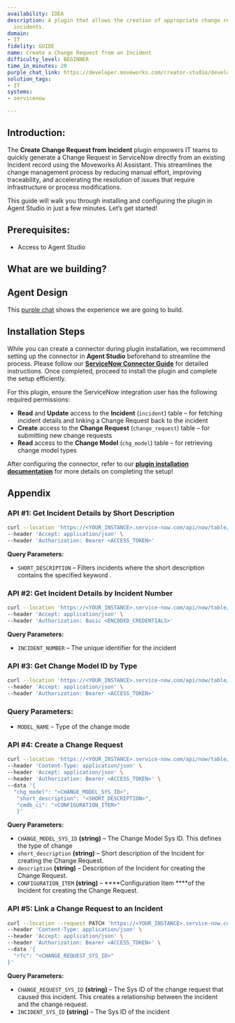 ```yaml
---
availability: IDEA
description: A plugin that allows the creation of appropriate change requests from
  incidents.
domain:
- IT
fidelity: GUIDE
name: Create a Change Request from an Incident
difficulty_level: BEGINNER
time_in_minutes: 20
purple_chat_link: https://developer.moveworks.com/creator-studio/developer-tools/purple-chat/?conversation=%7B%22startTimestamp%22%3A%2211%3A43+AM%22%2C%22messages%22%3A%5B%7B%22parts%22%3A%5B%7B%22richText%22%3A%22I+need+to+create+a+change+request+from+a+ServiceNow+incident%22%7D%5D%2C%22role%22%3A%22user%22%7D%2C%7B%22parts%22%3A%5B%7B%22richText%22%3A%22%3Cp%3EI+can+help+with+that.+What+is+the+incident+number+or+can+you+give+me+a+description+to+search+for%3F%3C%2Fp%3E%22%7D%5D%2C%22role%22%3A%22assistant%22%7D%2C%7B%22parts%22%3A%5B%7B%22richText%22%3A%22It%27s+the+one+about+the+email+server+being+down%2C+I+think+the+number+is+INC0010042%22%7D%5D%2C%22role%22%3A%22user%22%7D%2C%7B%22parts%22%3A%5B%7B%22reasoningSteps%22%3A%5B%7B%22richText%22%3A%22%3Cp%3ESearching+for+incidents+matching+a+keyword+%3Ccode%3Eemail+server%3C%2Fcode%3E+and+ID+%3Ccode%3EINC0010042%3C%2Fcode%3E%3C%2Fp%3E%22%2C%22status%22%3A%22pending%22%7D%5D%7D%2C%7B%22reasoningSteps%22%3A%5B%7B%22richText%22%3A%22%3Cp%3EFound+one+matching+incident.%3C%2Fp%3E%22%2C%22status%22%3A%22success%22%7D%5D%7D%2C%7B%22richText%22%3A%22%3Cp%3EOkay%2C+I+found+that+incident.+What+type+of+change+request+is+this%3F%3C%2Fp%3E%22%7D%2C%7B%22buttons%22%3A%5B%7B%22buttonText%22%3A%22Standard%22%7D%2C%7B%22buttonText%22%3A%22Normal%22%7D%2C%7B%22buttonText%22%3A%22Emergency%22%7D%5D%7D%5D%2C%22role%22%3A%22assistant%22%7D%2C%7B%22parts%22%3A%5B%7B%22richText%22%3A%22Emergency%22%7D%5D%2C%22role%22%3A%22user%22%7D%2C%7B%22parts%22%3A%5B%7B%22richText%22%3A%22%3Cp%3EOkay%2C+I+will+create+an+%3Cb%3EEmergency%3C%2Fb%3E+change+request+based+on+this+incident.+Here+are+the+details+I%27ve+pulled+from+the+incident%3A%3C%2Fp%3E%3Cul%3E%3Cli%3E%3Cb%3EShort+Description%3A%3C%2Fb%3E+Email+server+is+down%3C%2Fli%3E%3Cli%3E%3Cb%3EDescription%3A%3C%2Fb%3E+Users+are+reporting+that+they+are+unable+to+send+or+receive+emails.+The+issue+appears+to+have+started+at+2%3A00+PM+EST.+The+mail+queue+is+backed+up+and+not+processing.%3C%2Fli%3E%3Cli%3E%3Cb%3EConfiguration+Item%3A%3C%2Fb%3E+outlook-prod-mail-server-01%3C%2Fli%3E%3C%2Ful%3E%3Cp%3EDoes+this+look+right%3F%3C%2Fp%3E%22%7D%2C%7B%22buttons%22%3A%5B%7B%22buttonText%22%3A%22Create+Change+Request%22%2C%22style%22%3A%22filled%22%7D%2C%7B%22buttonText%22%3A%22Cancel%22%2C%22style%22%3A%22outlined%22%7D%5D%7D%5D%2C%22role%22%3A%22assistant%22%7D%2C%7B%22parts%22%3A%5B%7B%22richText%22%3A%22Create+Change+Request%22%7D%5D%2C%22role%22%3A%22user%22%7D%2C%7B%22parts%22%3A%5B%7B%22reasoningSteps%22%3A%5B%7B%22richText%22%3A%22%3Cp%3ECreating+a+new+change+request+in+ServiceNow%2C+linking+it+to+incident+INC0010042%2C+and+assigning+it+to+the+Database+team.%3C%2Fp%3E%22%2C%22status%22%3A%22pending%22%7D%5D%7D%2C%7B%22reasoningSteps%22%3A%5B%7B%22richText%22%3A%22%3Cp%3ESuccessfully+created+change+request.%3C%2Fp%3E%22%2C%22status%22%3A%22success%22%7D%5D%7D%2C%7B%22richText%22%3A%22%3Cp%3EDone.+I%27ve+created+the+change+request+%3Cb%3ECHG0030001%3C%2Fb%3E+and+linked+it+to+the+original+incident.%3C%2Fp%3E%22%7D%2C%7B%22citations%22%3A%5B%7B%22citationTitle%22%3A%22CHG0030001%3A+Email+server+is+down%22%2C%22connectorName%22%3A%22servicenow%22%7D%5D%7D%5D%2C%22role%22%3A%22assistant%22%7D%5D%7D
solution_tags:
- IT
systems:
- servicenow

---
```

## **Introduction:**

The **Create Change Request from Incident** plugin empowers IT teams to quickly generate a Change Request in ServiceNow directly from an existing Incident record using the Moveworks AI Assistant. This streamlines the change management process by reducing manual effort, improving traceability, and accelerating the resolution of issues that require infrastructure or process modifications.

This guide will walk you through installing and configuring the plugin in Agent Studio in just a few minutes. Let’s get started!

## **Prerequisites:**

- Access to Agent Studio

## **What are we building?**

## **Agent Design**

This [purple chat](https://marketplace.moveworks.com/purple-chat?conversation=%7B%22startTimestamp%22%3A%2211%3A43+AM%22%2C%22messages%22%3A%5B%7B%22parts%22%3A%5B%7B%22richText%22%3A%22I+need+to+create+a+change+request+from+a+ServiceNow+incident%22%7D%5D%2C%22role%22%3A%22user%22%7D%2C%7B%22parts%22%3A%5B%7B%22richText%22%3A%22%3Cp%3EI+can+help+with+that.+What+is+the+incident+number+or+can+you+give+me+a+description+to+search+for%3F%3C%2Fp%3E%22%7D%5D%2C%22role%22%3A%22assistant%22%7D%2C%7B%22parts%22%3A%5B%7B%22richText%22%3A%22It%27s+the+one+about+the+email+server+being+down%2C+I+think+the+number+is+INC0010042%22%7D%5D%2C%22role%22%3A%22user%22%7D%2C%7B%22parts%22%3A%5B%7B%22reasoningSteps%22%3A%5B%7B%22richText%22%3A%22%3Cp%3ESearching+for+incidents+matching+a+keyword+%3Ccode%3Eemail+server%3C%2Fcode%3E+and+ID+%3Ccode%3EINC0010042%3C%2Fcode%3E%3C%2Fp%3E%22%2C%22status%22%3A%22pending%22%7D%5D%7D%2C%7B%22reasoningSteps%22%3A%5B%7B%22richText%22%3A%22%3Cp%3EFound+one+matching+incident.%3C%2Fp%3E%22%2C%22status%22%3A%22success%22%7D%5D%7D%2C%7B%22richText%22%3A%22%3Cp%3EOkay%2C+I+found+that+incident.+What+type+of+change+request+is+this%3F%3C%2Fp%3E%22%7D%2C%7B%22buttons%22%3A%5B%7B%22buttonText%22%3A%22Standard%22%7D%2C%7B%22buttonText%22%3A%22Normal%22%7D%2C%7B%22buttonText%22%3A%22Emergency%22%7D%5D%7D%5D%2C%22role%22%3A%22assistant%22%7D%2C%7B%22parts%22%3A%5B%7B%22richText%22%3A%22Emergency%22%7D%5D%2C%22role%22%3A%22user%22%7D%2C%7B%22parts%22%3A%5B%7B%22richText%22%3A%22%3Cp%3EOkay%2C+I+will+create+an+%3Cb%3EEmergency%3C%2Fb%3E+change+request+based+on+this+incident.+Here+are+the+details+I%27ve+pulled+from+the+incident%3A%3C%2Fp%3E%3Cul%3E%3Cli%3E%3Cb%3EShort+Description%3A%3C%2Fb%3E+Email+server+is+down%3C%2Fli%3E%3Cli%3E%3Cb%3EDescription%3A%3C%2Fb%3E+Users+are+reporting+that+they+are+unable+to+send+or+receive+emails.+The+issue+appears+to+have+started+at+2%3A00+PM+EST.+The+mail+queue+is+backed+up+and+not+processing.%3C%2Fli%3E%3Cli%3E%3Cb%3EConfiguration+Item%3A%3C%2Fb%3E+outlook-prod-mail-server-01%3C%2Fli%3E%3C%2Ful%3E%3Cp%3EDoes+this+look+right%3F%3C%2Fp%3E%22%7D%2C%7B%22buttons%22%3A%5B%7B%22buttonText%22%3A%22Create+Change+Request%22%2C%22style%22%3A%22filled%22%7D%2C%7B%22buttonText%22%3A%22Cancel%22%2C%22style%22%3A%22outlined%22%7D%5D%7D%5D%2C%22role%22%3A%22assistant%22%7D%2C%7B%22parts%22%3A%5B%7B%22richText%22%3A%22Create+Change+Request%22%7D%5D%2C%22role%22%3A%22user%22%7D%2C%7B%22parts%22%3A%5B%7B%22reasoningSteps%22%3A%5B%7B%22richText%22%3A%22%3Cp%3ECreating+a+new+change+request+in+ServiceNow%2C+linking+it+to+incident+INC0010042%2C+and+assigning+it+to+the+Database+team.%3C%2Fp%3E%22%2C%22status%22%3A%22pending%22%7D%5D%7D%2C%7B%22reasoningSteps%22%3A%5B%7B%22richText%22%3A%22%3Cp%3ESuccessfully+created+change+request.%3C%2Fp%3E%22%2C%22status%22%3A%22success%22%7D%5D%7D%2C%7B%22richText%22%3A%22%3Cp%3EDone.+I%27ve+created+the+change+request+%3Cb%3ECHG0030001%3C%2Fb%3E+and+linked+it+to+the+original+incident.%3C%2Fp%3E%22%7D%2C%7B%22citations%22%3A%5B%7B%22citationTitle%22%3A%22CHG0030001%3A+Email+server+is+down%22%2C%22connectorName%22%3A%22servicenow%22%7D%5D%7D%5D%2C%22role%22%3A%22assistant%22%7D%5D%7D) shows the experience we are going to build.

## **Installation Steps**

While you can create a connector during plugin installation, we recommend setting up the connector in **Agent Studio** beforehand to streamline the process. Please follow our **[ServiceNow Connector Guide](https://marketplace.moveworks.com/connectors/servicenow)** for detailed instructions. Once completed, proceed to install the plugin and complete the setup efficiently.

For this plugin, ensure the ServiceNow integration user has the following required permissions:

- **Read** and **Update** access to the **Incident** (`incident`) table – for fetching incident details and linking a Change Request back to the incident
- **Create** access to the **Change Request** (`change_request`) table – for submitting new change requests
- **Read** access to the **Change Model** (`chg_model`) table – for retrieving change model types

After configuring the connector, refer to our [**plugin installation documentation**](https://help.moveworks.com/docs/ai-agent-marketplace-installation) for more details on completing the setup!

## **Appendix**

### **API #1: Get Incident Details by Short Description**

```bash
curl --location 'https://<YOUR_INSTANCE>.service-now.com/api/now/table/incident?sysparm_query=short_descriptionLIKE<SHORT_DESCRIPTION>&sysparm_limit=5&sysparm_fields=number%2Cshort_description' \
--header 'Accept: application/json' \
--header 'Authorization: Bearer <ACCESS_TOKEN>' 

```

**Query Parameters:**

- `SHORT_DESCRIPTION` – Filters incidents where the short description contains the specified keyword .

### **API #2: Get Incident Details by Incident Number**

```bash
curl --location 'https://<YOUR_INSTANCE>.service-now.com/api/now/table/incident?sysparm_query=number%3D<INCIDENT_NUMBER>' \
--header 'Accept: application/json' \
--header 'Authorization: Basic <ENCODED_CREDENTIALS>'
```

**Query Parameters:**

- `INCIDENT_NUMBER`  – The unique identifier for the incident

### **API #3: Get Change Model ID by Type**

```bash
curl --location 'https://<YOUR_INSTANCE>.service-now.com/api/now/table/chg_model?sysparm_query=nameLIKE<MODEL_NAME>' \
--header 'Accept: application/json' \
--header 'Authorization: Bearer <ACCESS_TOKEN>'
```

### **Query Parameters:**

- `MODEL_NAME` – Type of the change mode

### **API #4: Create a Change Request**

```bash
curl --location 'https://<YOUR_INSTANCE>.service-now.com/api/now/table/change_request' \
--header 'Content-Type: application/json' \
--header 'Accept: application/json' \
--header 'Authorization: Bearer <ACCESS_TOKEN>' \
--data '{
  "chg_model": "<CHANGE_MODEL_SYS_ID>",
   "short_description": "<SHORT_DESCRIPTION>",
   "cmdb_ci": "<CONFIGURATION_ITEM>"
   }'
```

**Query Parameters:**

- `CHANGE_MODEL_SYS_ID` **(string)** – The Change Model Sys ID. This defines the type of change
- `short_description` **(string)** – Short description of the Incident for creating the Change Request.
- `description` **(string)** – Description of the Incident for creating the Change Request.
- `CONFIGURATION_ITEM` **(string)** – ****Configuration Item ****of the Incident for creating the Change Request.

### **API #5: Link a Change Request to an Incident**

```bash
curl --location --request PATCH 'https://<YOUR_INSTANCE>.service-now.com/api/now/table/incident/<INCIDENT_SYS_ID>' \
--header 'Content-Type: application/json' \
--header 'Accept: application/json' \
--header 'Authorization: Bearer <ACCESS_TOKEN>' \
--data '{
  "rfc": "<CHANGE_REQUEST_SYS_ID>"
}'

```

**Query Parameters:**

- `CHANGE_REQUEST_SYS_ID`  **(string)** – The Sys ID of the change request that caused this incident. This creates a relationship between the incident and the change request.
- `INCIDENT_SYS_ID` **(string)** – The Sys ID of the incident